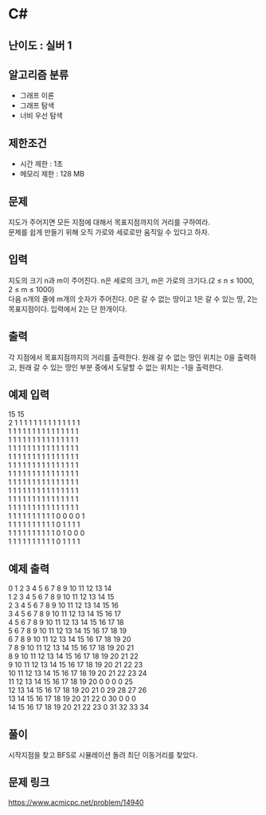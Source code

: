 # C#

## 난이도 : 실버 1

## 알고리즘 분류
  - 그래프 이론
  - 그래프 탐색
  - 너비 우선 탐색

## 제한조건
  - 시간 제한 : 1초
  - 메모리 제한 : 128 MB

## 문제
지도가 주어지면 모든 지점에 대해서 목표지점까지의 거리를 구하여라.<br/>
문제를 쉽게 만들기 위해 오직 가로와 세로로만 움직일 수 있다고 하자.<br/>

## 입력
지도의 크기 n과 m이 주어진다. n은 세로의 크기, m은 가로의 크기다.(2 ≤ n ≤ 1000, 2 ≤ m ≤ 1000)<br/>
다음 n개의 줄에 m개의 숫자가 주어진다. 0은 갈 수 없는 땅이고 1은 갈 수 있는 땅, 2는 목표지점이다. 입력에서 2는 단 한개이다.<br/>

## 출력
각 지점에서 목표지점까지의 거리를 출력한다. 원래 갈 수 없는 땅인 위치는 0을 출력하고, 원래 갈 수 있는 땅인 부분 중에서 도달할 수 없는 위치는 -1을 출력한다.<br/>

## 예제 입력
15 15<br/>
2 1 1 1 1 1 1 1 1 1 1 1 1 1 1<br/>
1 1 1 1 1 1 1 1 1 1 1 1 1 1 1<br/>
1 1 1 1 1 1 1 1 1 1 1 1 1 1 1<br/>
1 1 1 1 1 1 1 1 1 1 1 1 1 1 1<br/>
1 1 1 1 1 1 1 1 1 1 1 1 1 1 1<br/>
1 1 1 1 1 1 1 1 1 1 1 1 1 1 1<br/>
1 1 1 1 1 1 1 1 1 1 1 1 1 1 1<br/>
1 1 1 1 1 1 1 1 1 1 1 1 1 1 1<br/>
1 1 1 1 1 1 1 1 1 1 1 1 1 1 1<br/>
1 1 1 1 1 1 1 1 1 1 1 1 1 1 1<br/>
1 1 1 1 1 1 1 1 1 1 1 1 1 1 1<br/>
1 1 1 1 1 1 1 1 1 1 0 0 0 0 1<br/>
1 1 1 1 1 1 1 1 1 1 0 1 1 1 1<br/>
1 1 1 1 1 1 1 1 1 1 0 1 0 0 0<br/>
1 1 1 1 1 1 1 1 1 1 0 1 1 1 1<br/>

## 예제 출력
0 1 2 3 4 5 6 7 8 9 10 11 12 13 14<br/>
1 2 3 4 5 6 7 8 9 10 11 12 13 14 15<br/>
2 3 4 5 6 7 8 9 10 11 12 13 14 15 16<br/>
3 4 5 6 7 8 9 10 11 12 13 14 15 16 17<br/>
4 5 6 7 8 9 10 11 12 13 14 15 16 17 18<br/>
5 6 7 8 9 10 11 12 13 14 15 16 17 18 19<br/>
6 7 8 9 10 11 12 13 14 15 16 17 18 19 20<br/>
7 8 9 10 11 12 13 14 15 16 17 18 19 20 21<br/>
8 9 10 11 12 13 14 15 16 17 18 19 20 21 22<br/>
9 10 11 12 13 14 15 16 17 18 19 20 21 22 23<br/>
10 11 12 13 14 15 16 17 18 19 20 21 22 23 24<br/>
11 12 13 14 15 16 17 18 19 20 0 0 0 0 25<br/>
12 13 14 15 16 17 18 19 20 21 0 29 28 27 26<br/>
13 14 15 16 17 18 19 20 21 22 0 30 0 0 0<br/>
14 15 16 17 18 19 20 21 22 23 0 31 32 33 34<br/>

## 풀이
시작지점을 찾고 BFS로 시뮬레이션 돌려 최단 이동거리를 찾았다.<br/>

## 문제 링크
https://www.acmicpc.net/problem/14940